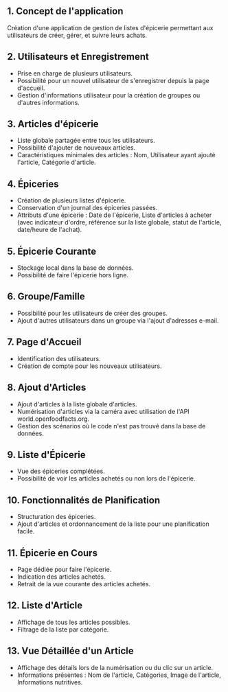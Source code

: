 ## 1. Concept de l'application
Création d'une application de gestion de listes d'épicerie permettant aux utilisateurs de créer, gérer, et suivre leurs achats.

## 2. Utilisateurs et Enregistrement
- Prise en charge de plusieurs utilisateurs.
- Possibilité pour un nouvel utilisateur de s'enregistrer depuis la page d'accueil.
- Gestion d'informations utilisateur pour la création de groupes ou d'autres informations.

## 3. Articles d'épicerie
- Liste globale partagée entre tous les utilisateurs.
- Possibilité d'ajouter de nouveaux articles.
- Caractéristiques minimales des articles : Nom, Utilisateur ayant ajouté l'article, Catégorie d'article.

## 4. Épiceries
- Création de plusieurs listes d'épicerie.
- Conservation d'un journal des épiceries passées.
- Attributs d'une épicerie : Date de l'épicerie, Liste d'articles à acheter (avec indicateur d'ordre, référence sur la liste globale, statut de l'article, date/heure de l'achat).

## 5. Épicerie Courante
- Stockage local dans la base de données.
- Possibilité de faire l'épicerie hors ligne.

## 6. Groupe/Famille
- Possibilité pour les utilisateurs de créer des groupes.
- Ajout d'autres utilisateurs dans un groupe via l'ajout d'adresses e-mail.

## 7. Page d'Accueil
- Identification des utilisateurs.
- Création de compte pour les nouveaux utilisateurs.

## 8. Ajout d'Articles
- Ajout d'articles à la liste globale d'articles.
- Numérisation d'articles via la caméra avec utilisation de l'API world.openfoodfacts.org.
- Gestion des scénarios où le code n'est pas trouvé dans la base de données.

## 9. Liste d'Épicerie
- Vue des épiceries complétées.
- Possibilité de voir les articles achetés ou non lors de l'épicerie.

## 10. Fonctionnalités de Planification
- Structuration des épiceries.
- Ajout d'articles et ordonnancement de la liste pour une planification facile.

## 11. Épicerie en Cours
- Page dédiée pour faire l'épicerie.
- Indication des articles achetés.
- Retrait de la vue courante des articles achetés.

## 12. Liste d'Article
- Affichage de tous les articles possibles.
- Filtrage de la liste par catégorie.

## 13. Vue Détaillée d'un Article
- Affichage des détails lors de la numérisation ou du clic sur un article.
- Informations présentes : Nom de l'article, Catégories, Image de l'article, Informations nutritives.
